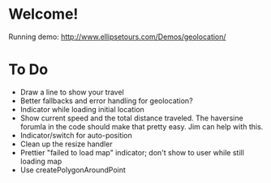 # Welcome!

Running demo: http://www.ellipsetours.com/Demos/geolocation/

# To Do

* Draw a line to show your travel
* Better fallbacks and error handling for geolocation?
* Indicator while loading initial location
* Show current speed and the total distance traveled. The haversine forumla in the code should make that pretty easy. Jim can help with this.
* Indicator/switch for auto-position
* Clean up the resize handler
* Prettier "failed to load map" indicator; don't show to user while still loading map
* Use createPolygonAroundPoint